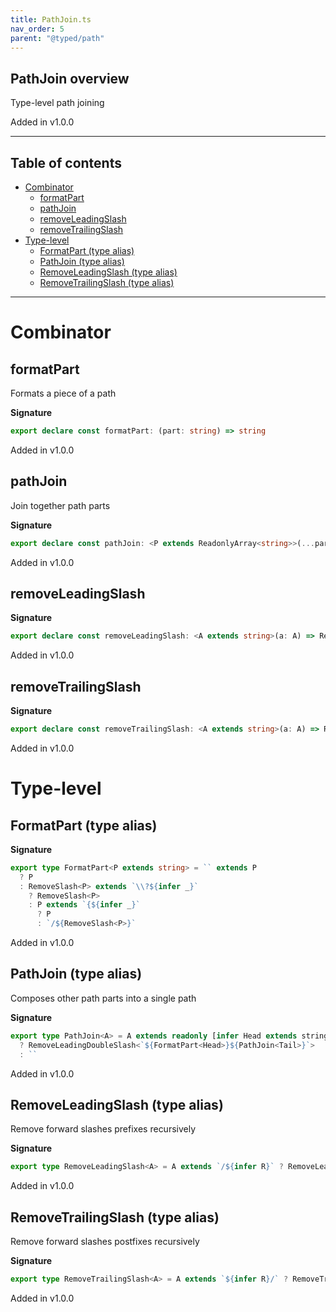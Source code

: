```yaml
---
title: PathJoin.ts
nav_order: 5
parent: "@typed/path"
---
```


## PathJoin overview

Type-level path joining

Added in v1.0.0

---

<h2 class="text-delta">Table of contents</h2>

- [Combinator](#combinator)
  - [formatPart](#formatpart)
  - [pathJoin](#pathjoin)
  - [removeLeadingSlash](#removeleadingslash)
  - [removeTrailingSlash](#removetrailingslash)
- [Type-level](#type-level)
  - [FormatPart (type alias)](#formatpart-type-alias)
  - [PathJoin (type alias)](#pathjoin-type-alias)
  - [RemoveLeadingSlash (type alias)](#removeleadingslash-type-alias)
  - [RemoveTrailingSlash (type alias)](#removetrailingslash-type-alias)

---

# Combinator

## formatPart

Formats a piece of a path

**Signature**

```ts
export declare const formatPart: (part: string) => string
```

Added in v1.0.0

## pathJoin

Join together path parts

**Signature**

```ts
export declare const pathJoin: <P extends ReadonlyArray<string>>(...parts: P) => PathJoin<P>
```

Added in v1.0.0

## removeLeadingSlash

**Signature**

```ts
export declare const removeLeadingSlash: <A extends string>(a: A) => RemoveLeadingSlash<A>
```

Added in v1.0.0

## removeTrailingSlash

**Signature**

```ts
export declare const removeTrailingSlash: <A extends string>(a: A) => RemoveTrailingSlash<A>
```

Added in v1.0.0

# Type-level

## FormatPart (type alias)

**Signature**

```ts
export type FormatPart<P extends string> = `` extends P
  ? P
  : RemoveSlash<P> extends `\\?${infer _}`
    ? RemoveSlash<P>
    : P extends `{${infer _}`
      ? P
      : `/${RemoveSlash<P>}`
```

Added in v1.0.0

## PathJoin (type alias)

Composes other path parts into a single path

**Signature**

```ts
export type PathJoin<A> = A extends readonly [infer Head extends string, ...infer Tail extends ReadonlyArray<string>]
  ? RemoveLeadingDoubleSlash<`${FormatPart<Head>}${PathJoin<Tail>}`>
  : ``
```

Added in v1.0.0

## RemoveLeadingSlash (type alias)

Remove forward slashes prefixes recursively

**Signature**

```ts
export type RemoveLeadingSlash<A> = A extends `/${infer R}` ? RemoveLeadingSlash<R> : A
```

Added in v1.0.0

## RemoveTrailingSlash (type alias)

Remove forward slashes postfixes recursively

**Signature**

```ts
export type RemoveTrailingSlash<A> = A extends `${infer R}/` ? RemoveTrailingSlash<R> : A
```

Added in v1.0.0
